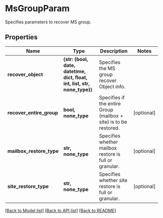 # MsGroupParam

Specifies parameters to recover MS group.

## Properties
Name | Type | Description | Notes
------------ | ------------- | ------------- | -------------
**recover_object** | **{str: (bool, date, datetime, dict, float, int, list, str, none_type)}** | Specifies the MS group recover Object info. | 
**recover_entire_group** | **bool, none_type** | Specifies if the entire Group (mailbox + site) is to be restored. | [optional] 
**mailbox_restore_type** | **str, none_type** | Specifies whether mailbox restore is full or granular. | [optional] 
**site_restore_type** | **str, none_type** | Specifies whether site restore is full or granular. | [optional] 

[[Back to Model list]](../README.md#documentation-for-models) [[Back to API list]](../README.md#documentation-for-api-endpoints) [[Back to README]](../README.md)


